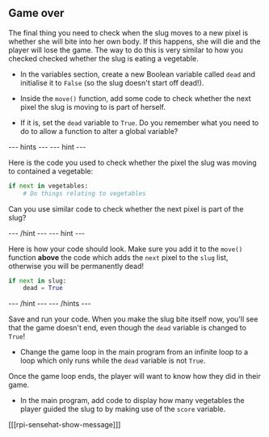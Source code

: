 ## Game over

The final thing you need to check when the slug moves to a new pixel is whether she will bite into her own body. If this happens, she will die and the player will lose the game. The way to do this is very similar to how you checked checked whether the slug is eating a vegetable.

+ In the variables section, create a new Boolean variable called `dead` and initialise it to `False` (so the slug doesn't start off dead!).

+ Inside the `move()` function, add some code to check whether the next pixel the slug is moving to is part of herself.

+ If it is, set the `dead` variable to `True`. Do you remember what you need to do to allow a function to alter a global variable?

--- hints --- --- hint ---

Here is the code you used to check whether the pixel the slug was moving to contained a vegetable:

```python
if next in vegetables:
    # Do things relating to vegetables
```

Can you use similar code to check whether the next pixel is part of the slug?

--- /hint --- --- hint ---

Here is how your code should look. Make sure you add it to the `move()` function **above** the code which adds the `next` pixel to the `slug` list, otherwise you will be permanently dead!

```python
if next in slug:
    dead = True
```

--- /hint --- --- /hints ---


Save and run your code. When you make the slug bite itself now, you'll see that the game doesn't end, even though the `dead` variable is changed to `True`!

+ Change the game loop in the main program from an infinite loop to a loop which only runs while the `dead` variable is not `True`.

Once the game loop ends, the player will want to know how they did in their game.

+ In the main program, add code to display how many vegetables the player guided the slug to by making use of the `score` variable.

[[[rpi-sensehat-show-message]]]

